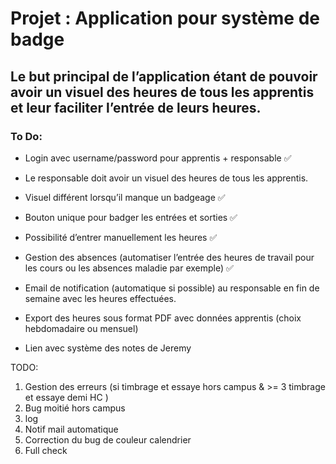 # Projet : Application pour système de badge 
## Le but principal de l’application étant de pouvoir avoir un visuel des heures de tous les apprentis et leur faciliter l’entrée de leurs heures. 

### To Do:
- Login avec username/password pour apprentis + responsable ✅

- Le responsable doit avoir un visuel des heures de tous les apprentis. 

- Visuel différent lorsqu’il manque un badgeage ✅

- Bouton unique pour badger les entrées et sorties ✅

- Possibilité d’entrer manuellement les heures ✅

- Gestion des absences (automatiser l’entrée des heures de travail pour les cours ou les absences maladie par exemple) ✅

- Email de notification (automatique si possible) au responsable en fin de semaine avec les heures effectuées. 

- Export des heures sous format PDF avec données apprentis (choix hebdomadaire ou mensuel) 

- Lien avec système des notes de Jeremy 

TODO:

1. Gestion des erreurs (si timbrage et essaye hors campus & >= 3 timbrage et essaye demi HC )
2. Bug moitié hors campus
3. log
4. Notif mail automatique
5. Correction du bug de couleur calendrier
6. Full check